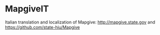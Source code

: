 MapgiveIT
=========

Italian translation and localization of Mapgive: http://mapgive.state.gov and https://github.com/state-hiu/Mapgive
